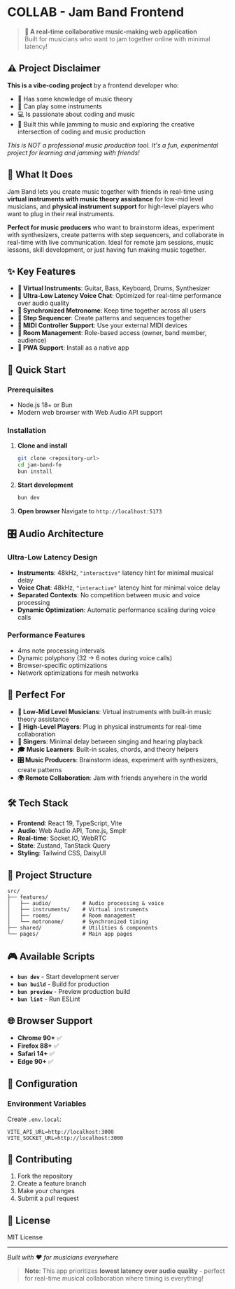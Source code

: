 # COLLAB - Jam Band Frontend

> **🎵 A real-time collaborative music-making web application**  
> Built for musicians who want to jam together online with minimal latency!

## ⚠️ Project Disclaimer

**This is a vibe-coding project** by a frontend developer who:
- 🎯 Has some knowledge of music theory
- 🎸 Can play some instruments
- 💻 Is passionate about coding and music
- 🚧 Built this while jamming to music and exploring the creative intersection of coding and music production

*This is NOT a professional music production tool. It's a fun, experimental project for learning and jamming with friends!*

## 🎵 What It Does

Jam Band lets you create music together with friends in real-time using **virtual instruments with music theory assistance** for low-mid level musicians, and **physical instrument support** for high-level players who want to plug in their real instruments. 

**Perfect for music producers** who want to brainstorm ideas, experiment with synthesizers, create patterns with step sequencers, and collaborate in real-time with live communication. Ideal for remote jam sessions, music lessons, skill development, or just having fun making music together.

## ✨ Key Features

- **🎸 Virtual Instruments**: Guitar, Bass, Keyboard, Drums, Synthesizer
- **🎤 Ultra-Low Latency Voice Chat**: Optimized for real-time performance over audio quality
- **🥁 Synchronized Metronome**: Keep time together across all users
- **🎼 Step Sequencer**: Create patterns and sequences together
- **🎹 MIDI Controller Support**: Use your external MIDI devices
- **👥 Room Management**: Role-based access (owner, band member, audience)
- **📱 PWA Support**: Install as a native app

## 🚀 Quick Start

### Prerequisites
- Node.js 18+ or Bun
- Modern web browser with Web Audio API support

### Installation

1. **Clone and install**
   ```bash
   git clone <repository-url>
   cd jam-band-fe
   bun install
   ```

2. **Start development**
   ```bash
   bun dev
   ```

3. **Open browser**
   Navigate to `http://localhost:5173`

## 🎛️ Audio Architecture

### **Ultra-Low Latency Design**
- **Instruments**: 48kHz, `"interactive"` latency hint for minimal musical delay
- **Voice Chat**: 48kHz, `"interactive"` latency hint for minimal voice delay
- **Separated Contexts**: No competition between music and voice processing
- **Dynamic Optimization**: Automatic performance scaling during voice calls

### **Performance Features**
- 4ms note processing intervals
- Dynamic polyphony (32 → 6 notes during voice calls)
- Browser-specific optimizations
- Network optimizations for mesh networks

## 🎯 Perfect For

- **🎵 Low-Mid Level Musicians**: Virtual instruments with built-in music theory assistance
- **🎸 High-Level Players**: Plug in physical instruments for real-time collaboration
- **🎤 Singers**: Minimal delay between singing and hearing playback
- **🎓 Music Learners**: Built-in scales, chords, and theory helpers
- **🎛️ Music Producers**: Brainstorm ideas, experiment with synthesizers, create patterns
- **🌍 Remote Collaboration**: Jam with friends anywhere in the world

## 🛠️ Tech Stack

- **Frontend**: React 19, TypeScript, Vite
- **Audio**: Web Audio API, Tone.js, Smplr
- **Real-time**: Socket.IO, WebRTC
- **State**: Zustand, TanStack Query
- **Styling**: Tailwind CSS, DaisyUI

## 📁 Project Structure

```
src/
├── features/
│   ├── audio/          # Audio processing & voice
│   ├── instruments/    # Virtual instruments
│   ├── rooms/          # Room management
│   └── metronome/      # Synchronized timing
├── shared/             # Utilities & components
└── pages/              # Main app pages
```

## 🎮 Available Scripts

- **`bun dev`** - Start development server
- **`bun build`** - Build for production
- **`bun preview`** - Preview production build
- **`bun lint`** - Run ESLint

## 🌐 Browser Support

- **Chrome 90+** ✅
- **Firefox 88+** ✅  
- **Safari 14+** ✅
- **Edge 90+** ✅

## 🔧 Configuration

### Environment Variables
Create `.env.local`:
```env
VITE_API_URL=http://localhost:3000
VITE_SOCKET_URL=http://localhost:3000
```

## 🤝 Contributing

1. Fork the repository
2. Create a feature branch
3. Make your changes
4. Submit a pull request

## 📄 License

MIT License

---

*Built with ❤️ for musicians everywhere*

> **Note**: This app prioritizes **lowest latency over audio quality** - perfect for real-time musical collaboration where timing is everything!

